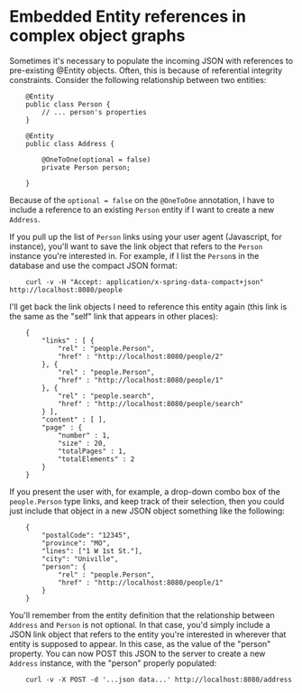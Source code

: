# Embedded Entity references in complex object graphs

Sometimes it's necessary to populate the incoming JSON with references to pre-existing @Entity objects. Often, this is because of referential integrity constraints. Consider the following relationship between two entities:

		@Entity
		public class Person {
			// ... person's properties
		}

		@Entity
		public class Address {

			@OneToOne(optional = false)
			private Person person;

		}

Because of the `optional = false` on the `@OneToOne` annotation, I have to include a reference to an existing `Person` entity if I want to create a new `Address`.

If you pull up the list of `Person` links using your user agent (Javascript, for instance), you'll want to save the link object that refers to the `Person` instance you're interested in. For example, if I list the `Person`s in the database and use the compact JSON format:

		curl -v -H "Accept: application/x-spring-data-compact+json" http://localhost:8080/people

I'll get back the link objects I need to reference this entity again (this link is the same as the "self" link that appears in other places):

		{
			"links" : [ {
				"rel" : "people.Person",
				"href" : "http://localhost:8080/people/2"
			}, {
				"rel" : "people.Person",
				"href" : "http://localhost:8080/people/1"
			}, {
				"rel" : "people.search",
				"href" : "http://localhost:8080/people/search"
			} ],
			"content" : [ ],
			"page" : {
				"number" : 1,
				"size" : 20,
				"totalPages" : 1,
				"totalElements" : 2
			}
		}

If you present the user with, for example, a drop-down combo box of the `people.Person` type links, and keep track of their selection, then you could just include that object in a new JSON object something like the following:

		{
			"postalCode": "12345",
			"province": "MO",
			"lines": ["1 W 1st St."],
			"city": "Univille",
			"person": {
				"rel" : "people.Person",
				"href" : "http://localhost:8080/people/1"
			}
		}

You'll remember from the entity definition that the relationship between `Address` and `Person` is not optional. In that case, you'd simply include a JSON link object that refers to the entity you're interested in wherever that entity is supposed to appear. In this case, as the value of the "person" property. You can now POST this JSON to the server to create a new `Address` instance, with the "person" properly populated:

		curl -v -X POST -d '...json data...' http://localhost:8080/address

